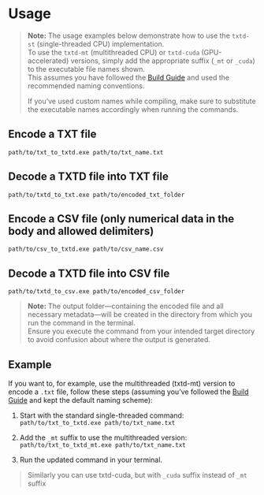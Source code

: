 # Usage

> **Note:** The usage examples below demonstrate how to use the `txtd-st` (single-threaded CPU) implementation.  
> To use the `txtd-mt` (multithreaded CPU) or `txtd-cuda` (GPU-accelerated) versions, simply add the appropriate suffix (`_mt` or `_cuda`) to the executable file names shown.  
> This assumes you have followed the [Build Guide](https://github.com/atrithakar/project_txtd/blob/main/MDs/BUILD.md) and used the recommended naming conventions.  
> 
> If you’ve used custom names while compiling, make sure to substitute the executable names accordingly when running the commands.


## Encode a TXT file
```
path/to/txt_to_txtd.exe path/to/txt_name.txt
```

## Decode a TXTD file into TXT file
```
path/to/txtd_to_txt.exe path/to/encoded_txt_folder
```

## Encode a CSV file (only numerical data in the body and allowed delimiters)
```
path/to/csv_to_txtd.exe path/to/csv_name.csv
```

## Decode a TXTD file into CSV file
```
path/to/txtd_to_csv.exe path/to/encoded_csv_folder
```

> **Note:** The output folder—containing the encoded file and all necessary metadata—will be created in the directory from which you run the command in the terminal.  
> Ensure you execute the command from your intended target directory to avoid confusion about where the output is generated.

## Example

If you want to, for example, use the multithreaded (txtd-mt) version to encode a `.txt` file, follow these steps (assuming you’ve followed the [Build Guide](https://github.com/atrithakar/project_txtd/blob/main/MDs/BUILD.md) and kept the default naming scheme):

1. Start with the standard single-threaded command:  
   `path/to/txt_to_txtd.exe path/to/txt_name.txt`

2. Add the `_mt` suffix to use the multithreaded version:  
   `path/to/txt_to_txtd_mt.exe path/to/txt_name.txt`

3. Run the updated command in your terminal.

> Similarly you can use txtd-cuda, but with `_cuda` suffix instead of `_mt` suffix